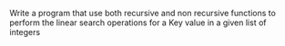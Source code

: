 Write a program that use both recursive and non recursive functions to perform the linear search operations for a Key value in a given list of integers
 
